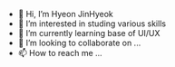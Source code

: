 - 👋 Hi, I’m Hyeon JinHyeok
- 👀 I’m interested in studing various skills
- 🌱 I’m currently learning base of UI/UX
- 💞️ I’m looking to collaborate on ...
- 📫 How to reach me ...

<!---
guswls4928/guswls4928 is a ✨ special ✨ repository because its `README.md` (this file) appears on your GitHub profile.
You can click the Preview link to take a look at your changes.
--->
